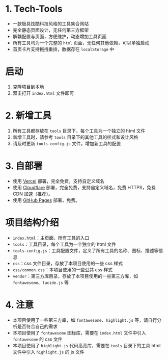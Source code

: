 # 1. Tech-Tools

- 一款极具炫酷科技风格的工具集合网站
- 完全静态页面设计，无任何第三方框架
- 解耦配置与页面，方便维护，动态增加工具页面
- 所有工具均为一个完整的 `html` 页面，无任何其他依赖，可以单独启动
- 首页卡片支持拖拽重排，数据存在 `localStorage` 中

# 启动

1. 克隆项目到本地
2. 双击打开 `index.html` 文件即可

# 2. 新增工具

1. 所有工具都存放在 `tools` 目录下，每个工具为一个独立的 html 文件
2. 新增工具时，请参考 `tools` 目录下的其他工具的样式和设计风格
3. 请及时更新 `tools-config.js` 文件，增加新工具的配置

# 3. 自部署

- 使用 [Vercel](https://vercel.com) 部署，完全免费，支持自定义域名
- 使用 [Cloudflare](https://www.cloudflare.com) 部署，完全免费，支持自定义域名，免费 HTTPS，免费 CDN 加速（推荐）。
- 使用 [GitHub Pages](https://pages.github.com) 部署，免费。

# 项目结构介绍

- `index.html`：主页面，所有工具的入口
- `tools`：工具目录，每个工具为一个独立的 html 文件
- `tools-config.js`：工具配置文件，定义了所有工具的名称、图标、描述等信息
- `css`：css 文件目录，存放了本项目使用的一些 css 样式
- `css/common.css`：本项目使用的一些公共 css 样式
- `vendor`：第三方库目录，存放了本项目使用的一些第三方库，如 `fontawesome`、`lucide.js` 等

# 4. 注意

- 本项目使用了一些第三方库，如 `fontawesome`、`highlight.js` 等，请自行分析是否符合自己的需求
- 本项目使用了 `fontawesome` 图标库，需要在 `index.html` 文件中引入 `fontawesome` 的 css 文件
- 本项目使用了 `highlight.js` 代码高亮库，需要在 `tools` 目录下的工具 html 文件中引入 `highlight.js` 的 js 文件

